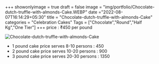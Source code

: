+++
showonlyimage = true
draft = false
image = "img/portfolio/Chocolate-dutch-truffle-with-almonds-Cake.WEBP"
date ="2022-08-07T16:14:29+05:30"
title = "Chocolate-dutch-truffle-with-almonds-Cake"
categories = "Celebration Cakes"
Tags = ["Chocolate","Round","Half Kg","One Tier"]
+++
price : ₹450 per pound
<!--more-->
![Chocolate-dutch-truffle-with-almonds-Cake](/img/portfolio/Chocolate-dutch-truffle-with-almonds-Cake.WEBP)
* 1 pound cake price serves 8-10 persons : 450
* 2 pound cake price serves 10-20 persons : 900
* 3 pound cake price serves 20-30 persons : 1350
